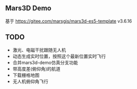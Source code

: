 ## Mars3D Demo

基于 https://gitee.com/marsgis/mars3d-es5-template v3.6.16


## TODO

* 激光、电磁干扰跟随无人机
* 动态生成实时位置，按照这个最新位置实时飞行
* 合并mars3d-demo仿真分支功能
* 带高度差(俯仰角)的航道
* 下载栅格地图
* 无人机俯仰角飞行
